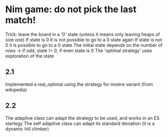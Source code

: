 # Nim game: do not pick the last match!
 Trick: leave the board in a '0' state (unless it means only leaving heaps of size one)
 If state is 0 it is not possible to go to a 0 state again
 If state is not 0 it is possible to go to a 0 state
 The initial state depends on the number of rows -> if odd, state != 0, if even state is 0
 The 'optimal strategy' uses exploration of the state

## 2.1
 Implemented a real_optimal using the strategy for misère variant (from wikipedia)
 
## 2.2
 The adaptive class can adapt the strategy to be used, and works in an ES startegy
 The self adaptive class can adapt its standard deviation (it is a dynamic hill climber)



